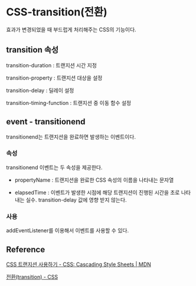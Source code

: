 # CSS-transition(전환)

효과가 변경되었을 때 부드럽게 처리해주는 CSS의 기능이다. 

## transition 속성

transition-duration : 트랜지션 시간 지정

transition-property : 트랜지션 대상을 설정

transition-delay : 딜레이 설정

transition-timing-function : 트랜지션 중 이동 함수 설정

## event - transitionend

transitionend는 트랜지션을 완료하면 발생하는 이벤트이다. 

### 속성

transitionend 이벤트는 두 속성을 제공한다.

- propertyName : 트랜지션을 완료한 CSS 속성의 이름을 나타내는 문자열

- elapsedTime : 이벤트가 발생한 시점에 해당 트랜지션이 진행된 시간을 초로 나타내는 실수. transition-delay 값에 영향 받지 않는다.

### 사용

addEventListener를 이용해서 이벤트를 사용할 수 있다.

## Reference

[CSS 트랜지션 사용하기 - CSS: Cascading Style Sheets | MDN](https://developer.mozilla.org/ko/docs/Web/CSS/CSS_Transitions/Using_CSS_transitions#%EB%A9%94%EB%89%B4_%ED%95%98%EC%9D%B4%EB%9D%BC%EC%9D%B4%ED%8C%85%EC%97%90_%ED%8A%B8%EB%9E%9C%EC%A7%80%EC%85%98_%EC%82%AC%EC%9A%A9)

[전환(transition) - CSS](https://opentutorials.org/module/2367/13691)
